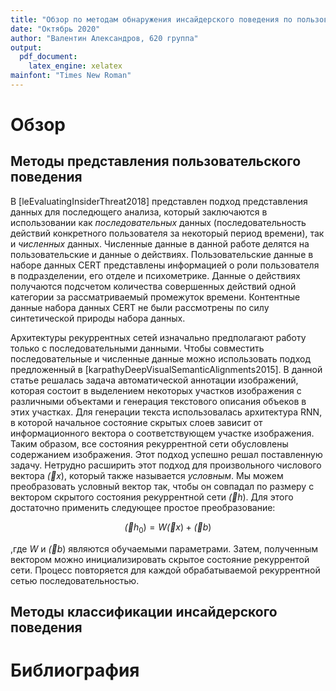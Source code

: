 ```yaml
---
title: "Обзор по методам обнаружения инсайдерского поведения по пользовательскому поведению"
date: "Октябрь 2020"
author: "Валентин Александров, 620 группа"
output: 
  pdf_document:
    latex_engine: xelatex
mainfont: "Times New Roman"
---
```


# Обзор

## Методы представления пользовательского поведения

В [leEvaluatingInsiderThreat2018] представлен подход представления данных для последющего анализа, который заключаются в использовании как _последовательных_ данных (последовательность действий конкретного пользователя за некоторый период времени), так и _численных_ данных. Численные данные в данной работе делятся на пользовательские и данные о действиях. Пользовательские данные в наборе данных CERT представлены информацией о роли пользователя в подразделении, его отделе и психометрике. Данные о действиях получаются подсчетом количества совершенных действий одной категории за рассматриваемый промежуток времени. Контентные данные набора данных CERT не были рассмотрены по силу синтетической природы набора данных.

Архитектуры рекуррентных сетей изначально предполагают работу только с последовательными данными. Чтобы совместить последовательные и численные данные можно использовать подход предложенный в [karpathyDeepVisualSemanticAlignments2015]. В данной статье решалась задача автоматической аннотации изображений, которая состоит в выделением некоторых участков изображения с различными объектами и генерация текстового описания объеков в этих участках. Для генерации текста использовалась архитектура RNN, в которой начальное состояние скрытых слоев зависит от информационного вектора о соответствующем участке изображения. Таким образом, все состояния рекуррентной сети обусловлены содержанием изображения. Этот подход успешно решал поставленную задачу.
Нетрудно расширить этот подход для произвольного числового вектора $\vec(x)$, который также называется _условным_. Мы можем преобразовать условный вектор так, чтобы он совпадал по размеру с вектором скрытого состояния рекуррентной сети $\vec(h)$. Для этого достаточно применить следующее простое преобразование:

$$\vec(h_0) = W\vec(x) + \vec(b)$$

,где $W$ и $\vec(b)$ являются обучаемыми параметрами. Затем, полученным вектором можно инициализировать скрытое состояние рекуррентой сети. Процесс повторяется для каждой обрабатываемой рекуррентной сетью последовательностью.

## Методы классификации инсайдерского поведения

# Библиография